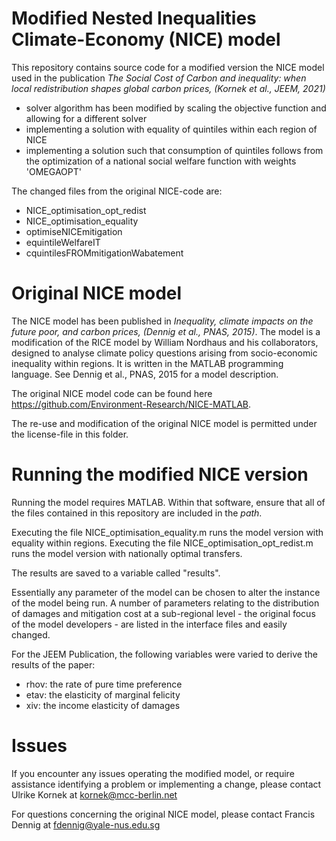 # Modified Nested Inequalities Climate-Economy (NICE) model

This repository contains source code for a modified version the NICE model used in the publication *The Social Cost of Carbon and inequality: when local redistribution shapes global carbon prices, (Kornek et al., JEEM, 2021)*

- solver algorithm has been modified by scaling the objective function and allowing for a different solver
- implementing a solution with equality of quintiles within each region of NICE
- implementing a solution such that consumption of quintiles follows from the optimization of a national social welfare function with weights 'OMEGAOPT'

The changed files from the original NICE-code are:

- NICE_optimisation_opt_redist
- NICE_optimisation_equality
- optimiseNICEmitigation
- equintileWelfareIT
- cquintilesFROMmitigationWabatement

# Original NICE model

The NICE model has been published in *Inequality, climate impacts on the future poor, and carbon prices, (Dennig et al., PNAS, 2015)*. The model is a modification of the RICE model by William Nordhaus and his collaborators, designed to analyse climate policy questions arising from socio-economic inequality within regions. It is written in the MATLAB programming language. See Dennig et al., PNAS, 2015 for a model description.

The original NICE model code can be found here https://github.com/Environment-Research/NICE-MATLAB. 

The re-use and modification of the original NICE model is permitted under the license-file in this folder.

# Running the modified NICE version

Running the model requires MATLAB. Within that software, ensure that all of the files contained in this repository are included in the *path*. 

Executing the file NICE_optimisation_equality.m runs the model version with equality within regions. 
Executing the file NICE_optimisation_opt_redist.m runs the model version with nationally optimal transfers. 


The results are saved to a variable called "results". 

Essentially any parameter of the model can be chosen to alter the instance of the model being run. A number of parameters relating to the distribution of damages and mitigation cost at a sub-regional level - the original focus of the model developers - are listed in the interface files and easily changed. 

For the JEEM Publication, the following variables were varied to derive the results of the paper:
- rhov: the rate of pure time preference
- etav: the elasticity of marginal felicity
- xiv: the income elasticity of damages

# Issues 

If you encounter any issues operating the modified model, or require assistance identifying a problem or implementing a change, please contact Ulrike Kornek at kornek@mcc-berlin.net

For questions concerning the original NICE model, please contact Francis Dennig at fdennig@yale-nus.edu.sg

